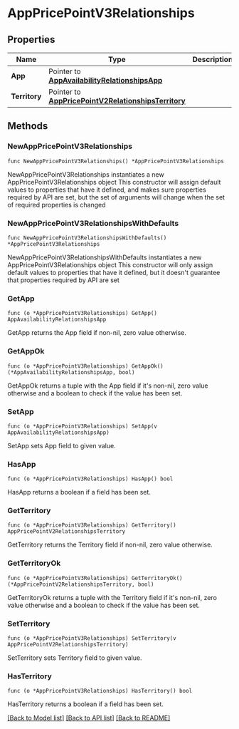 # AppPricePointV3Relationships

## Properties

Name | Type | Description | Notes
------------ | ------------- | ------------- | -------------
**App** | Pointer to [**AppAvailabilityRelationshipsApp**](AppAvailabilityRelationshipsApp.md) |  | [optional] 
**Territory** | Pointer to [**AppPricePointV2RelationshipsTerritory**](AppPricePointV2RelationshipsTerritory.md) |  | [optional] 

## Methods

### NewAppPricePointV3Relationships

`func NewAppPricePointV3Relationships() *AppPricePointV3Relationships`

NewAppPricePointV3Relationships instantiates a new AppPricePointV3Relationships object
This constructor will assign default values to properties that have it defined,
and makes sure properties required by API are set, but the set of arguments
will change when the set of required properties is changed

### NewAppPricePointV3RelationshipsWithDefaults

`func NewAppPricePointV3RelationshipsWithDefaults() *AppPricePointV3Relationships`

NewAppPricePointV3RelationshipsWithDefaults instantiates a new AppPricePointV3Relationships object
This constructor will only assign default values to properties that have it defined,
but it doesn't guarantee that properties required by API are set

### GetApp

`func (o *AppPricePointV3Relationships) GetApp() AppAvailabilityRelationshipsApp`

GetApp returns the App field if non-nil, zero value otherwise.

### GetAppOk

`func (o *AppPricePointV3Relationships) GetAppOk() (*AppAvailabilityRelationshipsApp, bool)`

GetAppOk returns a tuple with the App field if it's non-nil, zero value otherwise
and a boolean to check if the value has been set.

### SetApp

`func (o *AppPricePointV3Relationships) SetApp(v AppAvailabilityRelationshipsApp)`

SetApp sets App field to given value.

### HasApp

`func (o *AppPricePointV3Relationships) HasApp() bool`

HasApp returns a boolean if a field has been set.

### GetTerritory

`func (o *AppPricePointV3Relationships) GetTerritory() AppPricePointV2RelationshipsTerritory`

GetTerritory returns the Territory field if non-nil, zero value otherwise.

### GetTerritoryOk

`func (o *AppPricePointV3Relationships) GetTerritoryOk() (*AppPricePointV2RelationshipsTerritory, bool)`

GetTerritoryOk returns a tuple with the Territory field if it's non-nil, zero value otherwise
and a boolean to check if the value has been set.

### SetTerritory

`func (o *AppPricePointV3Relationships) SetTerritory(v AppPricePointV2RelationshipsTerritory)`

SetTerritory sets Territory field to given value.

### HasTerritory

`func (o *AppPricePointV3Relationships) HasTerritory() bool`

HasTerritory returns a boolean if a field has been set.


[[Back to Model list]](../README.md#documentation-for-models) [[Back to API list]](../README.md#documentation-for-api-endpoints) [[Back to README]](../README.md)


